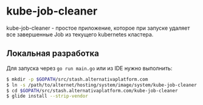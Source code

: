 # kube-job-cleaner

kube-job-cleaner - простое приложение, которое при запуске удаляет все завершенные Job из текущего kubernetes кластера.

## Локальная разработка

Для запуска через `go run main.go` или из IDE нужно выполнить:

```bash
$ mkdir -p $GOPATH/src/stash.alternativaplatform.com
$ ln -s /path/to/alternet/hosting/system/image/system/kube-job-cleaner $GOPATH/src/stash.alternativaplatform.com/
$ cd $GOPATH/src/stash.alternativaplatform.com/kube-job-cleaner
$ glide install --strip-vendor
```
